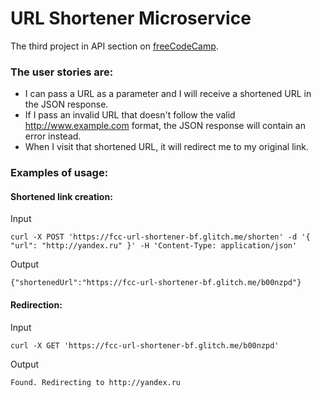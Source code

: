 # URL Shortener Microservice

The third project in API section on [freeCodeCamp](https://www.freecodecamp.org/challenges/url-shortener-microservice).

### The user stories are:

* I can pass a URL as a parameter and I will receive a shortened URL in the JSON response.
* If I pass an invalid URL that doesn't follow the valid http://www.example.com format, the JSON response will contain an error instead.
* When I visit that shortened URL, it will redirect me to my original link.

### Examples of usage:

#### Shortened link creation:

Input
```
curl -X POST 'https://fcc-url-shortener-bf.glitch.me/shorten' -d '{ "url": "http://yandex.ru" }' -H 'Content-Type: application/json'
```

Output
```
{"shortenedUrl":"https://fcc-url-shortener-bf.glitch.me/b00nzpd"}
```

#### Redirection:

Input
```
curl -X GET 'https://fcc-url-shortener-bf.glitch.me/b00nzpd'
```

Output
```
Found. Redirecting to http://yandex.ru
```
